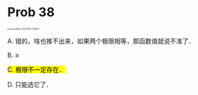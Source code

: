 # Prob 38

<img src="../../../.media/Screenshot_20220215-134555.jpg" alt="Screenshot_20220215-134555" style="zoom: 33%;" />

A. 错的，啥也推不出来，如果两个极限相等，那函数值就说不准了．

B. ≥

<mark>C. 极限不一定存在．</mark>

D. 只能选它了．
